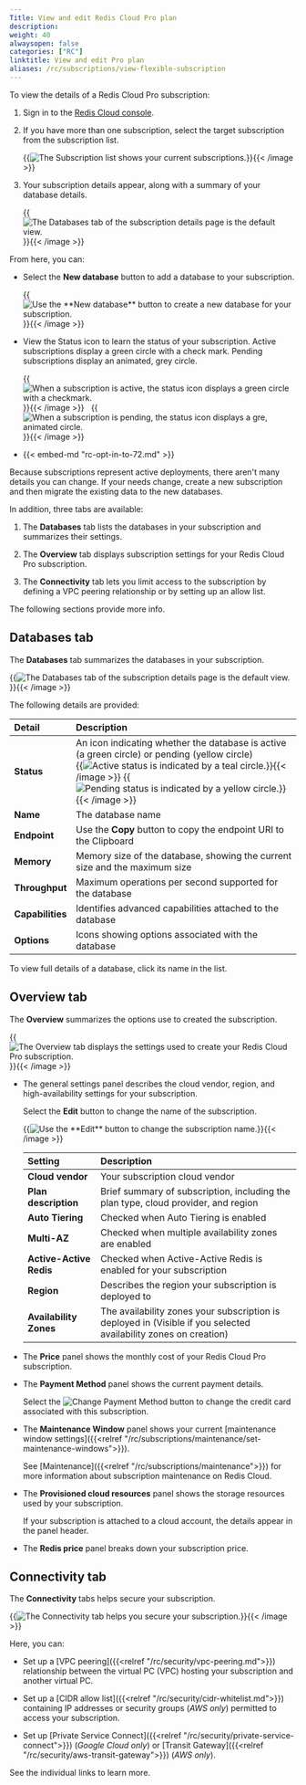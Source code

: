 ```yaml
---
Title: View and edit Redis Cloud Pro plan
description:
weight: 40
alwaysopen: false
categories: ["RC"]
linktitle: View and edit Pro plan
aliases: /rc/subscriptions/view-flexible-subscription
---
```

To view the details of a Redis Cloud Pro subscription:

1.  Sign in to the [Redis Cloud console](https://app.redislabs.com/#).

1.  If you have more than one subscription, select the target subscription from the subscription list.

    {{<image filename="images/rc/subscription-list-select.png" alt="The Subscription list shows your current subscriptions." >}}{{< /image >}}

1.  Your subscription details appear, along with a summary of your database details.

    {{<image filename="images/rc/subscription-flexible-databases-tab-pending.png" alt="The Databases tab of the subscription details page is the default view." >}}{{< /image >}}

From here, you can:

- Select the **New database** button to add a database to your subscription.

    {{<image filename="images/rc/button-database-new.png" alt="Use the **New database** button to create a new database for your subscription." >}}{{< /image >}}

- View the Status icon to learn the status of your subscription.  Active subscriptions display a green circle with a check mark. Pending subscriptions display an animated, grey circle.

    {{<image filename="images/rc/icon-database-status-active.png" alt="When a subscription is active, the status icon displays a green circle with a checkmark." >}}{{< /image >}} &nbsp; {{<image filename="images/rc/icon-subscription-status-pending.png" alt="When a subscription is pending, the status icon displays a gre, animated circle." >}}{{< /image >}}

- {{< embed-md "rc-opt-in-to-72.md" >}}

Because subscriptions represent active deployments, there aren't many details you can change.  If your needs change, create a new subscription and then migrate the existing data to the new databases.

In addition, three tabs are available:

1.  The **Databases** tab lists the databases in your subscription and summarizes their settings.

2.  The **Overview** tab displays subscription settings for your Redis Cloud Pro subscription.

3.  The **Connectivity** tab lets you limit access to the subscription by defining a VPC peering relationship or by setting up an allow list.

The following sections provide more info.

## **Databases** tab

The **Databases** tab summarizes the databases in your subscription.  

{{<image filename="images/rc/subscription-flexible-databases-tab-pending.png" alt="The Databases tab of the subscription details page is the default view." >}}{{< /image >}}

The following details are provided:

| Detail | Description |
|:---------|:--------------|
| **Status** | An icon indicating whether the database is active (a green circle) or pending (yellow circle)<br/>{{<image filename="images/rc/icon-database-detail-status-active.png" alt="Active status is indicated by a teal circle." >}}{{< /image >}}&nbsp;{{<image filename="images/rc/icon-database-detail-status-pending.png" alt="Pending status is indicated by a yellow circle." >}}{{< /image >}} |
| **Name** | The database name |
| **Endpoint** | Use the **Copy** button to copy the endpoint URI to the Clipboard |
| **Memory** | Memory size of the database, showing the current size and the maximum size |
| **Throughput** | Maximum operations per second supported for the database |
| **Capabilities** | Identifies advanced capabilities attached to the database |
| **Options** | Icons showing options associated with the database |

To view full details of a database, click its name in the list.

## **Overview** tab

The **Overview** summarizes the options use to created the subscription.

{{<image filename="images/rc/subscription-details-overview-flexible.png" alt="The Overview tab displays the settings used to create your Redis Cloud Pro subscription." >}}{{< /image >}}

- The general settings panel describes the cloud vendor, region, and high-availability settings for your subscription.

    Select the **Edit** button to change the name of the subscription.

    {{<image filename="images/rc/icon-edit-subscription-name.png" alt="Use the **Edit** button to change the subscription name." >}}{{< /image >}}


    | Setting | Description |
    |:---------|:--------------|
    | **Cloud vendor** | Your subscription cloud vendor |
    | **Plan description** | Brief summary of subscription, including the plan type, cloud provider, and region |
    | **Auto Tiering** | Checked when Auto Tiering is enabled |
    | **Multi-AZ** | Checked when multiple availability zones are enabled |
    | **Active-Active Redis** | Checked when Active-Active Redis is enabled for your subscription |
    | **Region** | Describes the region your subscription is deployed to |
    | **Availability Zones** | The availability zones your subscription is deployed in (Visible if you selected availability zones on creation) |


- The **Price** panel shows the monthly cost of your Redis Cloud Pro subscription.

- The **Payment Method** panel shows the current payment details.

    Select the ![**Change Payment Method**](/images/rc/icon-subscription-detail-change-payment-flexible.png) button to change the credit card associated with this subscription.

- The **Maintenance Window** panel shows your current [maintenance window settings]({{<relref "/rc/subscriptions/maintenance/set-maintenance-windows">}}).

    See [Maintenance]({{<relref "/rc/subscriptions/maintenance">}}) for more information about subscription maintenance on Redis Cloud.

- The **Provisioned cloud resources** panel shows the storage resources used by your subscription.

  If your subscription is attached to a cloud account, the details appear in the panel header.

- The **Redis price** panel breaks down your subscription price.

## **Connectivity** tab

The **Connectivity** tabs helps secure your subscription.  

{{<image filename="images/rc/subscription-details-connectivity-tab-flexible.png" alt="The Connectivity tab helps you secure your subscription." >}}{{< /image >}}

Here, you can:

- Set up a [VPC peering]({{<relref "/rc/security/vpc-peering.md">}}) relationship between the virtual PC (VPC) hosting your subscription and another virtual PC.

- Set up a [CIDR allow list]({{<relref "/rc/security/cidr-whitelist.md">}}) containing IP addresses or security groups (_AWS only_) permitted to access your subscription.

- Set up [Private Service Connect]({{<relref "/rc/security/private-service-connect">}}) (*Google Cloud only*) or [Transit Gateway]({{<relref "/rc/security/aws-transit-gateway">}}) (*AWS only*).

See the individual links to learn more.
